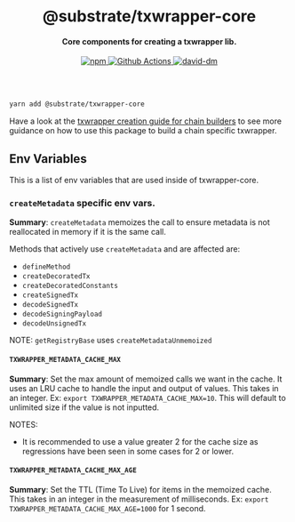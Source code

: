 <br /><br />

<h1 align="center">@substrate/txwrapper-core</h1>
<h4 align="center">Core components for creating a txwrapper lib.</h4>

<p align="center">
  <a href="https://www.npmjs.com/package/@substrate/txwrapper-orml">
    <img alt="npm" src="https://img.shields.io/npm/v/@substrate/txwrapper-core.svg" />
  </a>
  <a href="https://github.com/paritytech/txwrapper-core/actions">
    <img alt="Github Actions" src="https://github.com/paritytech/txwrapper-core/workflows/pr/badge.svg" />
  </a>
  <a href="https://david-dm.org/paritytech/txwrapper-core">
    <img alt="david-dm" src="https://img.shields.io/david/paritytech/txwrapper-core.svg" />
  </a>
</p>

<br /><br />

```bash
yarn add @substrate/txwrapper-core
```

Have a look at the [txwrapper creation guide for chain builders](../../CHAIN_BUILDER.md) to see more guidance on how to use this package to build a chain specific txwrapper.

## Env Variables

This is a list of env variables that are used inside of txwrapper-core.


### `createMetadata` specific env vars.

**Summary**: 
`createMetadata` memoizes the call to ensure metadata is not reallocated in memory if it is the same call.

Methods that actively use `createMetadata` and are affected are:
- `defineMethod`
- `createDecoratedTx`
- `createDecoratedConstants`
- `createSignedTx`
- `decodeSignedTx`
- `decodeSigningPayload`
- `decodeUnsignedTx`

NOTE: `getRegistryBase` uses `createMetadataUnmemoized`

#### `TXWRAPPER_METADATA_CACHE_MAX`

**Summary**: 
Set the max amount of memoized calls we want in the cache. It uses an LRU cache to handle the input and output of values. This takes in an integer. Ex: `export TXWRAPPER_METADATA_CACHE_MAX=10`. This will default to unlimited size if the value is not inputted.

NOTES: 

- It is recommended to use a value greater 2 for the cache size as regressions have been seen in some cases for 2 or lower.

#### `TXWRAPPER_METADATA_CACHE_MAX_AGE`

**Summary**:
Set the TTL (Time To Live) for items in the memoized cache. This takes in an integer in the measurement of milliseconds. Ex: `export TXWRAPPER_METADATA_CACHE_MAX_AGE=1000` for 1 second.
